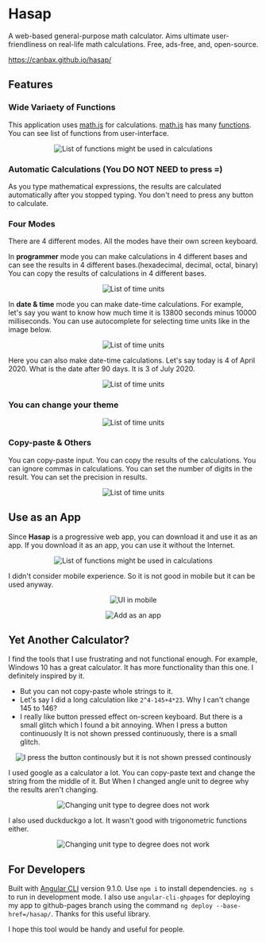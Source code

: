 # Hasap

A web-based general-purpose math calculator. Aims ultimate user-friendliness on real-life math calculations. Free, ads-free, and, open-source.

https://canbax.github.io/hasap/

## Features

### Wide Variaety of Functions
This application uses [math.js](https://github.com/josdejong/mathjs) for calculations. [math.js](https://github.com/josdejong/mathjs) has many [functions](https://mathjs.org/docs/reference/functions.html). You can see list of functions from user-interface.
<p align="center">
  <img src="docs/showFunctions.gif" title="List of functions might be used in calculations"/>
</p>

### Automatic Calculations (You DO NOT NEED to press =)

As you type mathematical expressions, the results are calculated automatically after you stopped typing. You don't need to press any button to calculate.

### Four Modes

There are 4 different modes. All the modes have their own screen keyboard.

In **programmer** mode you can make calculations in 4 different bases and can see the results in 4 different bases.(hexadecimal, decimal, octal, binary) You can copy the results of calculations in 4 different bases.
<p align="center">
  <img src="docs/programmer.gif" title="List of time units"/>
</p>

In **date & time** mode you can make date-time calculations. For example, let's say you want to know how much time it is 13800 seconds minus 10000 milliseconds. You can use autocomplete for selecting time units like in the image below.
<p align="center">
  <img src="docs/timeCalc.gif" title="List of time units"/>
</p>

Here you can also make date-time calculations. Let's say today is 4 of April 2020. What is the date after 90 days. It is 3 of July 2020.
<p align="center">
  <img src="docs/dateCalc.gif" title="List of time units"/>
</p>

### You can change your theme

<p align="center">
  <img src="docs/themes.gif" title="List of time units"/>
</p>

### Copy-paste & Others

You can copy-paste input. You can copy the results of the calculations. You can ignore commas in calculations.
You can set the number of digits in the result. You can set the precision in results.
<p align="center">
  <img src="docs/copyPasteIgnoreComma.gif" title="List of time units"/>
</p>

## Use as an App 

Since **Hasap** is a progressive web app, you can download it and use it as an app. If you download it as an app, you can use it without the Internet.
<p align="center">
  <img src="docs/win10-pwa.png" title="List of functions might be used in calculations"/>
</p>
I didn't consider mobile experience. So it is not good in mobile but it can be used anyway.
<p align="center">
  <img src="docs/android-pwa1.jfif" title="UI in mobile"/>
</p>
<p align="center">
  <img src="docs/android-pwa0.jfif" title="Add as an app"/>
</p>

## Yet Another Calculator?

I find the tools that I use frustrating and not functional enough.
For example, Windows 10 has a great calculator. It has more functionality than this one. I definitely inspired by it.

* But you can not copy-paste whole strings to it.
* Let's say I did a long calculation like `2^4-145+4*23`. Why I can't change 145 to 146?
* I really like button pressed effect on-screen keyboard. But there is a small glitch which I found a bit annoying. When I press a button continuously It is not shown pressed continuously, there is a small glitch.

<p align="center">
  <img src="docs/win10-glitch.gif" title="I press the button continously but it is not shown pressed continously"/>
</p>

I used google as a calculator a lot. You can copy-paste text and change the string from the middle of it. But When I changed angle unit to degree why the results aren't changing.
<p align="center">
  <img src="docs/googleAsCalculator.gif" title="Changing unit type to degree does not work"/>
</p>

I also used duckduckgo a lot. It wasn't good with trigonometric functions either.
<p align="center">
  <img src="docs/ddgCalculator.gif" title="Changing unit type to degree does not work"/>
</p>

## For Developers
Built with [Angular CLI](https://github.com/angular/angular-cli) version 9.1.0.
Use `npm i` to install dependencies. `ng s` to run in development mode. 
I also use `angular-cli-ghpages` for deploying my app to github-pages branch using the command `ng deploy --base-href=/hasap/`. Thanks for this useful library.

I hope this tool would be handy and useful for people.

